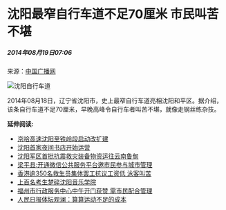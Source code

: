 # 沈阳最窄自行车道不足70厘米 市民叫苦不堪

##### 2014年08月19日07:06    
来源：[中国广播网](http://www.cnr.cn/)

![沈阳自行车道](http://www.people.com.cn/h/pic/20140819/5/14365533267100541177.jpg)

2014年08月18日，辽宁省沈阳市，史上最窄自行车道亮相沈阳和平区。据介绍，该条自行车道不足70厘米，早晚高峰令自行车者叫苦不堪，就像走钢丝练杂技。

**延伸阅读:**

- [京哈高速沈阳至铁岭段启动改扩建](http://politics.people.com.cn/n/2014/0812/c70731-25453254.html)
- [沈阳首家夜间书店开始运营](http://cppcc.people.com.cn/n/2014/0811/c34948-25438266.html)
- [沈阳军区首批抗震救灾装备物资运往云南鲁甸](http://politics.people.com.cn/n/2014/0810/c70731-25435921.html)
- [梁平县:开通微信公共服务平台邀市民参与城市管理](http://politics.people.com.cn/n/2014/0807/c70731-25421615.html)
- [香港逾350名救生员集体罢工抗议工资低 泳客叫苦](http://politics.people.com.cn/n/2014/0806/c70731-25415149.html)
- [上百名考生梦碎沈阳音乐学院](http://politics.people.com.cn/n/2014/0806/c70731-25413508.html)
- [福州市行政服务中心中午开门获赞 需市民配合管理](http://politics.people.com.cn/n/2014/0801/c70731-25386063.html)
- [人民日报体坛观澜：算算运动不足的成本](http://opinion.people.com.cn/n/2014/0801/c1003-25382873.html)